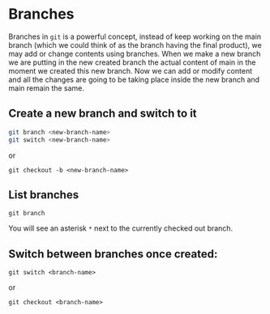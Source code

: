 # Branches

Branches in `git` is a powerful concept, instead of keep working on the main branch (which we could think of as the branch having the final product),
we may add or change contents using branches. When we make a new branch we are putting in the new created branch the actual content of main in the
moment we created this new branch. Now we can add or modify content and all the changes are going to be taking place inside the new branch and main
remain the same.
## Create a new branch and switch to it

```bash
git branch <new-branch-name>
git switch <new-branch-name>
```
or
```
git checkout -b <new-branch-name>
```
## List branches
```
git branch
```
You will see an asterisk `*` next to the currently checked out branch.
## Switch between branches once created:
```
git switch <branch-name>
```
or
```
git checkout <branch-name>
```
